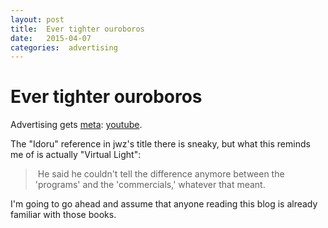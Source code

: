 ```yaml
---
layout: post
title:  Ever tighter ouroboros 
date:   2015-04-07 
categories:  advertising 
---
```


# Ever tighter ouroboros


Advertising gets [meta](http://www.jwz.org/blog/2015/04/idoru/ "Idoru" ): [youtube](http://www.youtube.com/watch?v=1MQUleX1PeA).

The "Idoru" reference in jwz's title there is sneaky, but what this reminds me of is actually "Virtual Light": 

> He said he couldn't tell the difference anymore between the 'programs' and the 'commercials,' whatever that meant. 

I'm going to go ahead and assume that anyone reading this blog is already familiar with those books.

